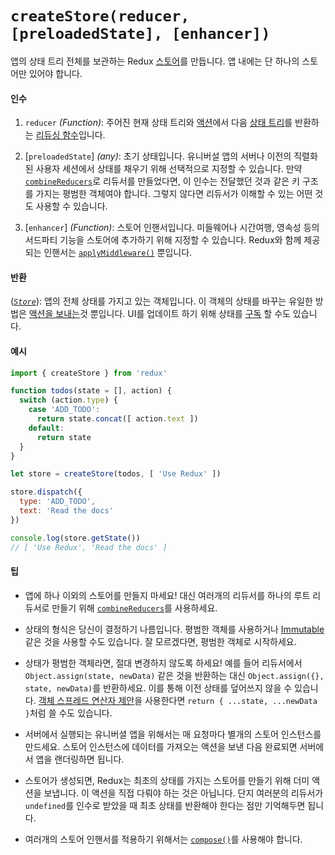 # `createStore(reducer, [preloadedState], [enhancer])`

앱의 상태 트리 전체를 보관하는 Redux [스토어](Store.md)를 만듭니다. 
앱 내에는 단 하나의 스토어만 있어야 합니다.

#### 인수

1. `reducer` *(Function)*: 주어진 현재 상태 트리와 [액션](../Glossary.md#action)에서 다음 [상태 트리](../Glossary.md#state)를 반환하는 [리듀싱 함수](../Glossary.md#reducer)입니다.

2. [`preloadedState`] *(any)*: 초기 상태입니다. 유니버설 앱의 서버나 이전의 직렬화된 사용자 세션에서 상태를 채우기 위해 선택적으로 지정할 수 있습니다. 만약 [`combineReducers`](combineReducers.md)로 리듀서를 만들었다면, 이 인수는 전달했던 것과 같은 키 구조를 가지는 평범한 객체여야 합니다. 그렇지 않다면 리듀서가 이해할 수 있는 어떤 것도 사용할 수 있습니다.

3. [`enhancer`] *(Function)*: 스토어 인핸서입니다. 미들웨어나 시간여행, 영속성 등의 서드파티 기능을 스토어에 추가하기 위해 지정할 수 있습니다. Redux와 함께 제공되는 인핸서는 [`applyMiddleware()`](./applyMiddleware.md) 뿐입니다.

#### 반환

([*`Store`*](Store.md)): 앱의 전체 상태를 가지고 있는 객체입니다. 이 객체의 상태를 바꾸는 유일한 방법은 [액션을 보내는](Store.md#dispatch)것 뿐입니다. UI를 업데이트 하기 위해 상태를 [구독](Store.md#subscribe) 할 수도 있습니다.

#### 예시

```js
import { createStore } from 'redux'

function todos(state = [], action) {
  switch (action.type) {
    case 'ADD_TODO':
      return state.concat([ action.text ])
    default:
      return state
  }
}

let store = createStore(todos, [ 'Use Redux' ])

store.dispatch({
  type: 'ADD_TODO',
  text: 'Read the docs'
})

console.log(store.getState())
// [ 'Use Redux', 'Read the docs' ]
```

#### 팁

* 앱에 하나 이외의 스토어를 만들지 마세요! 대신 여러개의 리듀서를 하나의 루트 리듀서로 만들기 위해 [`combineReducers`](combineReducers.md)를 사용하세요.

* 상태의 형식은 당신이 결정하기 나름입니다. 평범한 객체를 사용하거나 [Immutable](http://facebook.github.io/immutable-js/) 같은 것을 사용할 수도 있습니다. 잘 모르겠다면, 평범한 객체로 시작하세요.

* 상태가 평범한 객체라면, 절대 변경하지 않도록 하세요! 예를 들어 리듀서에서 `Object.assign(state, newData)` 같은 것을 반환하는 대신 `Object.assign({}, state, newData)`를 반환하세요. 이를 통해 이전 상태를 덮어쓰지 않을 수 있습니다. [객체 스프레드 연산자 제안](../recipes/UsingObjectSpreadOperator.md)을 사용한다면 `return { ...state, ...newData }`처럼 쓸 수도 있습니다.

* 서버에서 실행되는 유니버셜 앱을 위해서는 매 요청마다 별개의 스토어 인스턴스를 만드세요. 스토어 인스턴스에 데이터를 가져오는 액션을 보낸 다음 완료되면 서버에서 앱을 랜더링하면 됩니다.

* 스토어가 생성되면, Redux는 최초의 상태를 가지는 스토어를 만들기 위해 더미 액션을 보냅니다. 이 액션을 직접 다뤄야 하는 것은 아닙니다. 단지 여러분의 리듀서가 `undefined`를 인수로 받았을 때 최초 상태를 반환해야 한다는 점만 기억해두면 됩니다.

* 여러개의 스토어 인핸서를 적용하기 위해서는 [`compose()`](./compose.md)를 사용해야 합니다.
